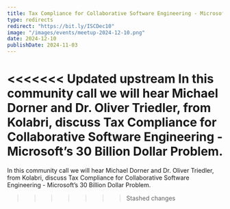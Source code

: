 ```yaml
---
title: Tax Compliance for Collaborative Software Engineering - Microsoft’s 30 Billion Dollar Problem
type: redirects
redirect: "https://bit.ly/ISCDec10"
image: "/images/events/meetup-2024-12-10.png"
date: 2024-12-10
publishDate: 2024-11-03
---
```


<<<<<<< Updated upstream
In this community call we will hear Michael Dorner and Dr. Oliver Triedler, from Kolabri, discuss Tax Compliance for Collaborative Software Engineering - Microsoft’s 30 Billion Dollar Problem.
=======
In this community call we will hear Michael Dorner and Dr. Oliver Triedler, from Kolabri, discuss Tax Compliance for Collaborative Software Engineering - Microsoft’s 30 Billion Dollar Problem.
>>>>>>> Stashed changes
